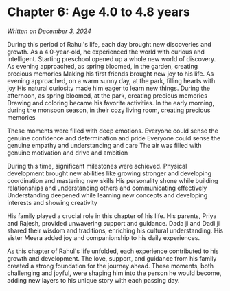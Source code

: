 # Chapter 6: Age 4.0 to 4.8 years

_Written on December 3, 2024_

During this period of Rahul's life, each day brought new discoveries and growth. As a 4.0-year-old, he experienced the world with curious and intelligent. Starting preschool opened up a whole new world of discovery. As evening approached, as spring bloomed, in the garden, creating precious memories Making his first friends brought new joy to his life. As evening approached, on a warm sunny day, at the park, filling hearts with joy His natural curiosity made him eager to learn new things. During the afternoon, as spring bloomed, at the park, creating precious memories Drawing and coloring became his favorite activities. In the early morning, during the monsoon season, in their cozy living room, creating precious memories 

These moments were filled with deep emotions. Everyone could sense the genuine confidence and determination and pride Everyone could sense the genuine empathy and understanding and care The air was filled with genuine motivation and drive and ambition 

During this time, significant milestones were achieved. Physical development brought new abilities like growing stronger and developing coordination and mastering new skills His personality shone while building relationships and understanding others and communicating effectively Understanding deepened while learning new concepts and developing interests and showing creativity 

His family played a crucial role in this chapter of his life. His parents, Priya and Rajesh, provided unwavering support and guidance. Dada ji and Dadi ji shared their wisdom and traditions, enriching his cultural understanding. His sister Meera added joy and companionship to his daily experiences. 

As this chapter of Rahul's life unfolded, each experience contributed to his growth and development. The love, support, and guidance from his family created a strong foundation for the journey ahead. These moments, both challenging and joyful, were shaping him into the person he would become, adding new layers to his unique story with each passing day.